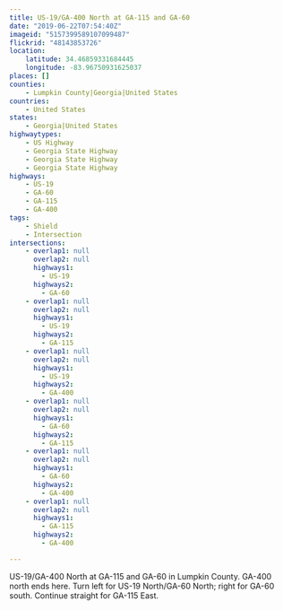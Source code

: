 ```yaml
---
title: US-19/GA-400 North at GA-115 and GA-60
date: "2019-06-22T07:54:40Z"
imageid: "5157399589107099487"
flickrid: "48143853726"
location:
    latitude: 34.46859331684445
    longitude: -83.96750931625037
places: []
counties:
    - Lumpkin County|Georgia|United States
countries:
    - United States
states:
    - Georgia|United States
highwaytypes:
    - US Highway
    - Georgia State Highway
    - Georgia State Highway
    - Georgia State Highway
highways:
    - US-19
    - GA-60
    - GA-115
    - GA-400
tags:
    - Shield
    - Intersection
intersections:
    - overlap1: null
      overlap2: null
      highways1:
        - US-19
      highways2:
        - GA-60
    - overlap1: null
      overlap2: null
      highways1:
        - US-19
      highways2:
        - GA-115
    - overlap1: null
      overlap2: null
      highways1:
        - US-19
      highways2:
        - GA-400
    - overlap1: null
      overlap2: null
      highways1:
        - GA-60
      highways2:
        - GA-115
    - overlap1: null
      overlap2: null
      highways1:
        - GA-60
      highways2:
        - GA-400
    - overlap1: null
      overlap2: null
      highways1:
        - GA-115
      highways2:
        - GA-400

---
```

US-19/GA-400 North at GA-115 and GA-60 in Lumpkin County.  GA-400 north ends here.  Turn left for US-19 North/GA-60 North; right for GA-60 south.  Continue straight for GA-115 East.